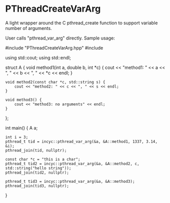 PThreadCreateVarArg
===================

A light wrapper around the C pthread_create function to support variable number of arguments.

User calls "pthread_var_arg" directly. Sample usage:

#include "PThreadCreateVarArg.hpp"
#include <iostream>

using std::cout;
using std::endl;

struct A {
	void method1(int a, double b, int *c) {
		cout << "method1: " << a << ", " << b << ", " << *c << endl;
	}

	void method2(const char *c, std::string s) {
		cout << "method2: " << c << ", " << s << endl;
	}

	void method3() {
		cout << "method3: no arguments" << endl;
	}
};

int main() {
	A a;

	int i = 3;
	pthread_t tid = incyc::pthread_var_arg(&a, &A::method1, 1337, 3.14, &i);
	pthread_join(tid, nullptr);

	const char *c = "this is a char";
	pthread_t tid2 = incyc::pthread_var_arg(&a, &A::method2, c, std::string("hello string"));
	pthread_join(tid2, nullptr);

	pthread_t tid3 = incyc::pthread_var_arg(&a, &A::method3);
	pthread_join(tid3, nullptr);
}

